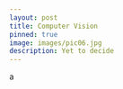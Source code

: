 ```yaml
---
layout: post
title: Computer Vision
pinned: true
image: images/pic06.jpg
description: Yet to decide
---
```


a
